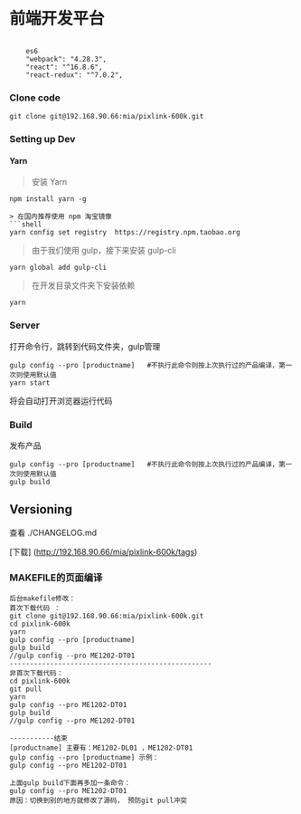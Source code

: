 # 前端开发平台

```

    es6
    "webpack": "4.28.3",
    "react": "^16.8.6",
    "react-redux": "^7.0.2",
```

### Clone code

```git clone git@192.168.90.66:mia/pixlink-600k.git```

### Setting up Dev

#### Yarn

> 安装 Yarn

~~~shell
npm install yarn -g

> 在国内推荐使用 npm 淘宝镜像
```shell
yarn config set registry  https://registry.npm.taobao.org
~~~

> 由于我们使用 gulp，接下来安装 gulp-cli 

```shell
yarn global add gulp-cli
```

> 在开发目录文件夹下安装依赖

```shell
yarn
```

### Server

打开命令行，跳转到代码文件夹，gulp管理 

```shell
gulp config --pro [productname]   #不执行此命令则按上次执行过的产品编译，第一次则使用默认值
yarn start
```

将会自动打开浏览器运行代码

### Build

发布产品

```shell
gulp config --pro [productname]   #不执行此命令则按上次执行过的产品编译，第一次则使用默认值
gulp build
```

## Versioning

查看 ./CHANGELOG.md

[下载] (<http://192.168.90.66/mia/pixlink-600k/tags>)



### MAKEFILE的页面编译

```
后台makefile修改：
首次下载代码 ：
git clone git@192.168.90.66:mia/pixlink-600k.git
cd pixlink-600k
yarn 
gulp config --pro [productname]
gulp build
//gulp config --pro ME1202-DT01
--------------------------------------------------
非首次下载代码：
cd pixlink-600k
git pull
yarn 
gulp config --pro ME1202-DT01
gulp build
//gulp config --pro ME1202-DT01

-----------结束
[productname] 主要有：ME1202-DL01 ，ME1202-DT01
gulp config --pro [productname] 示例：
gulp config --pro ME1202-DT01

上面gulp build下面再多加一条命令：
gulp config --pro ME1202-DT01
原因：切换到别的地方就修改了源码， 预防git pull冲突  


```

